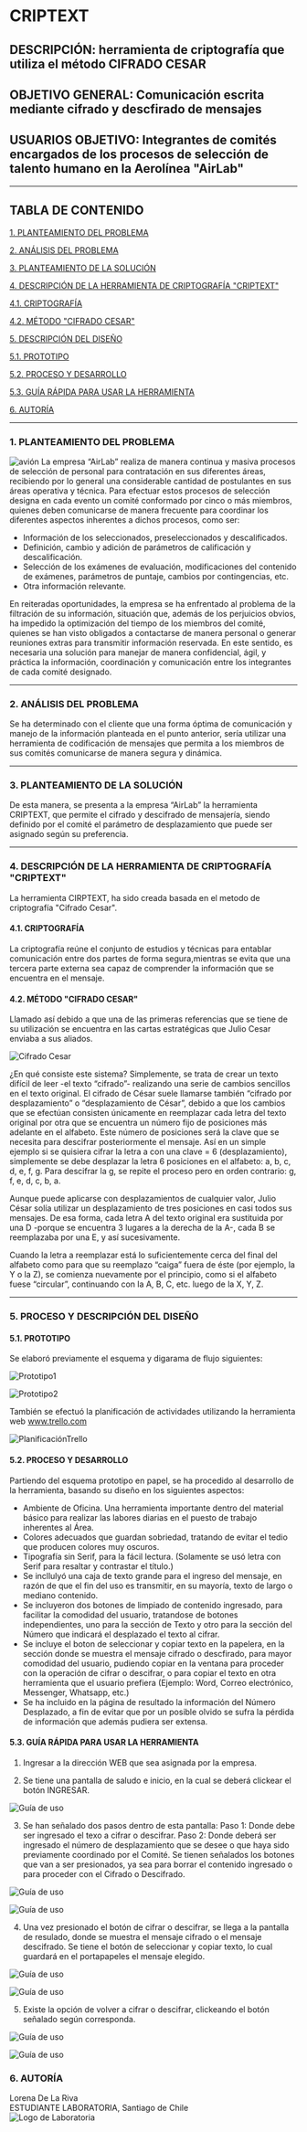 # **CRIPTEXT**

## DESCRIPCIÓN: herramienta de criptografía que utiliza el método CIFRADO CESAR

## OBJETIVO GENERAL: Comunicación escrita mediante cifrado y descfirado de mensajes

## USUARIOS OBJETIVO: Integrantes de comités encargados de los procesos de selección de talento humano en la Aerolínea "AirLab"
___
## TABLA DE CONTENIDO

[1. PLANTEAMIENTO DEL PROBLEMA](#1.-PLANTEAMIENTO-DEL-PROBLEMA)

[2. ANÁLISIS DEL PROBLEMA](#2.ANÁLISIS-DEL-PROBLEMA)

[3. PLANTEAMIENTO DE LA SOLUCIÓN](#3.-PLANTEAMIENTO-DE-LA-SOLUCIÓN)

[4. DESCRIPCIÓN DE LA HERRAMIENTA DE CRIPTOGRAFÍA "CRIPTEXT"](#4.-DESCRIPCIÓN-DE-LA-HERRAMIENTA-DE-CRIPTOGRAFÍA-"CRIPTEXT")

[4.1. CRIPTOGRAFÍA](#4.1.-CRIPTOGRAFÍA)

[4.2. MÉTODO "CIFRADO CESAR"](#4.2.-MÉTODO-"CIFRADO-CESAR")

[5. DESCRIPCIÓN DEL DISEÑO](#5.-DESCRIPCIÓN-DEL-DISEÑO)

[5.1. PROTOTIPO](#5.1.-PROTOTIPO)

[5.2. PROCESO Y DESARROLLO](#5.2.-PROCESO-Y-DESARROLLO)

[5.3. GUÍA RÁPIDA PARA USAR LA HERRAMIENTA](#5.3.-GUÍA-RÁPIDA-PARA-USAR-LA-HERRAMIENTA)

[6. AUTORÍA](#6.-AUTOR)


_____________________________

### 1. PLANTEAMIENTO DEL PROBLEMA
![avión](imagenes/10.png)
La empresa “AirLab” realiza de manera continua y masiva procesos de selección de personal para contratación en sus diferentes áreas, recibiendo por lo general una considerable cantidad de postulantes en sus áreas operativa y técnica.
Para efectuar estos procesos de selección designa en cada evento un comité conformado por cinco o más miembros, quienes deben comunicarse de manera frecuente para coordinar los diferentes aspectos inherentes a dichos procesos, como ser:

* Información de los seleccionados, preseleccionados y descalificados.
* Definición, cambio y adición de parámetros de calificación y descalificación.
* Selección de los exámenes de evaluación, modificaciones del contenido de exámenes, parámetros de puntaje, cambios por contingencias, etc.
* Otra información relevante.

En reiteradas oportunidades, la empresa se ha enfrentado al problema de la filtración de su información, situación que, además de los perjuicios obvios, ha impedido la optimización del tiempo de los miembros del comité, quienes se han visto obligados a contactarse de manera personal o generar reuniones extras para transmitir información reservada. En este sentido, es necesaria una solución para manejar de manera confidencial, ágil, y práctica la información, coordinación y comunicación entre los integrantes de cada comité designado.
__________________________
### 2. ANÁLISIS DEL PROBLEMA
Se ha determinado con el cliente que una forma óptima de comunicación y manejo de la información planteada en el punto anterior, sería utilizar una herramienta de codificación de mensajes que permita a los miembros de sus comités comunicarse de manera segura y dinámica.
______________________________
### 3. PLANTEAMIENTO DE LA SOLUCIÓN
De esta manera, se presenta a la empresa “AirLab” la herramienta CRIPTEXT, que permite el cifrado y descifrado de mensajería, siendo definido por el comité el parámetro de desplazamiento que puede ser asignado según su preferencia.
_____________________________
### 4. DESCRIPCIÓN DE LA HERRAMIENTA DE CRIPTOGRAFÍA "CRIPTEXT"
La herramienta CIRPTEXT, ha sido creada basada en el metodo de criptografía "Cifrado Cesar".

#### 4.1. CRIPTOGRAFÍA
La criptografía reúne el conjunto de estudios y técnicas para entablar comunicación entre dos partes de forma segura,mientras se evita que una tercera parte externa sea capaz de comprender la información que se encuentra en el mensaje.

#### 4.2. MÉTODO "CIFRADO CESAR"
Llamado así debido a que una de las primeras referencias que se tiene de su utilización se encuentra en las cartas estratégicas que Julio Cesar enviaba a sus aliados. 

 ![Cifrado Cesar](imagenes/cifradocesar.png)

¿En qué consiste este sistema? Simplemente, se trata de crear un texto difícil de leer -el texto “cifrado”- realizando una serie de cambios sencillos en el texto original. El cifrado de César suele llamarse también “cifrado por desplazamiento” o “desplazamiento de César”, debido a que los cambios que se efectúan consisten únicamente en reemplazar cada letra del texto original por otra que se encuentra un número fijo de posiciones más adelante en el alfabeto. Este número de posiciones será la clave que se necesita para descifrar posteriormente el mensaje. Así en un simple ejemplo si se quisiera cifrar la letra a con una clave = 6 (desplazamiento), simplemente se debe desplazar la letra 6 posiciones en el alfabeto: a, b, c, d, e, f, g. Para descifrar la g, se repite el proceso pero en orden contrario: g, f, e, d, c, b, a. 

Aunque puede aplicarse con desplazamientos de cualquier valor, Julio César solía utilizar un desplazamiento de tres posiciones en casi todos sus mensajes. De esa forma, cada letra A del texto original era sustituida por una D -porque se encuentra 3 lugares a la derecha de la A-, cada B se reemplazaba por una E, y así sucesivamente. 

Cuando la letra a reemplazar está lo suficientemente cerca del final del alfabeto como para que su reemplazo “caiga” fuera de éste (por ejemplo, la Y o la Z), se comienza nuevamente por el principio, como si el alfabeto fuese “circular”, continuando con la A, B, C, etc. luego de la X, Y, Z. 
__________________
### 5. PROCESO Y DESCRIPCIÓN DEL DISEÑO

#### 5.1. PROTOTIPO
Se elaboró previamente el esquema y digarama de flujo siguientes:

 ![Prototipo1](imagenes/9.jpg)

 ![Prototipo2](imagenes/8.jpg)

También se efectuó la planificación de actividades utilizando la herramienta web www.trello.com

![PlanificaciónTrello](imagenes/trello.jpg)

#### 5.2. PROCESO Y DESARROLLO
Partiendo del esquema prototipo en papel, se ha procedido al desarrollo de la herramienta, basando su diseño en los siguientes aspectos:
- Ambiente de Oficina. Una herramienta importante dentro del material básico para realizar las labores diarias en el puesto de trabajo inherentes al Área.
- Colores adecuados que guardan sobriedad, tratando de evitar el tedio que producen colores muy oscuros.
- Tipografía sin Serif, para la fácil lectura. (Solamente se usó letra con Serif para resaltar y contrastar el título.)
- Se incllulyó una caja de texto grande para el ingreso del mensaje, en razón de que el fin del uso es transmitir, en su mayoría, texto de largo o mediano contenido. 
- Se incluyeron dos botones de limpiado de contenido ingresado, para facilitar la comodidad del usuario, tratandose de botones independientes, uno para la sección de Texto y otro para la sección del Número que indicará el desplazado el texto al cifrar.
- Se incluye el boton de seleccionar y copiar texto en la papelera, en la sección donde se muestra el mensaje cifrado o descfirado, para mayor comodidad del usuario, pudiendo copiar en la ventana para proceder con la operación de cifrar o descifrar, o para copiar el texto en otra herramienta que el usuario prefiera (Ejemplo: Word, Correo electrónico, Messenger, Whatsapp, etc.)
- Se ha incluido en la página de resultado la información del Número Desplazado, a fin de evitar que por un posible olvido se sufra la pérdida de información que además pudiera ser extensa.

#### 5.3. GUÍA RÁPIDA PARA USAR LA HERRAMIENTA

1. Ingresar a la dirección WEB que sea asignada por la empresa.

2. Se  tiene una pantalla de saludo e inicio, en la cual se deberá clickear el botón INGRESAR.

 ![Guía de uso](imagenes/1.jpg)

3. Se han señalado dos pasos dentro de esta pantalla: 
Paso 1: Donde debe ser ingresado el texo a cifrar o descifrar.
Paso 2: Donde deberá ser ingresado el número de desplazamiento que se desee o que haya sido previamente coordinado por el Comité.
Se tienen señalados los botones que van a ser presionados, ya sea para borrar el contenido ingresado o para proceder con el Cifrado o Descifrado.

 ![Guía de uso](imagenes/2.jpg)

 ![Guía de uso](imagenes/3.jpg)

4. Una vez presionado el botón de cifrar o descifrar, se llega a la pantalla de resulado, donde se muestra el mensaje cifrado o el  mensaje descifrado. Se tiene el botón de seleccionar y copiar texto, lo cual guardará en el portapapeles el mensaje elegido.

 ![Guía de uso](imagenes/6.jpg)

 ![Guía de uso](imagenes/4.jpg)

5. Existe la opción de volver a cifrar o descifrar, clickeando el botón señalado según corresponda.

 ![Guía de uso](imagenes/7.jpg)

 ![Guía de uso](imagenes/5.jpg)

### 6. AUTORÍA

Lorena De La Riva <br>
ESTUDIANTE LABORATORIA, Santiago de Chile<br>
![Logo de Laboratoria](imagenes/logo.png)






